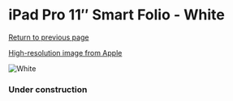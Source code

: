 # iPad Pro 11″ Smart Folio - White

[Return to previous page](/ipad_pro4)

[High-resolution image from Apple](https://store.storeimages.cdn-apple.com/8756/as-images.apple.com/is/MJMA3?wid=4500&hei=4500&fmt=png)

<div style="width: 384px"><img src="/everysource/MJMA3.png" alt="White"></div>

### Under construction
